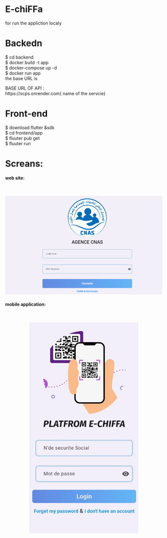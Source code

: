 <!DOCTYPE html>
<html>
<head>

</head>
<body>


# E-chiFFa
for run the appliction localy
<h1>Backedn</h1>
</b>
$ cd backend <br>
$ docker build -t app <br>
$ docker-compose up -d <br>
$ docker run  app <br>
the base URL is <br>

<p>BASE URL OF API :<br>https://scps.onrender.com{ name of the servcie}</p>

<h1>Front-end</h1>
$ download flutter &sdk <br>
$ cd frontend/app <br>
$ fluuter pub get <br>
$ fluuter run <br>

</b>
<h1>Screans:</h1>
<h4>
web site:
</h4>
<br>
<p align="center">
  <img src="web.png" width="700" title="hover text">
</p>

<h4>
mobile application:
</h4>
<br>
<p align="center">
  <img src="mobile.jpg" width="350" title="hover text">
</p>

</body>
</html>


